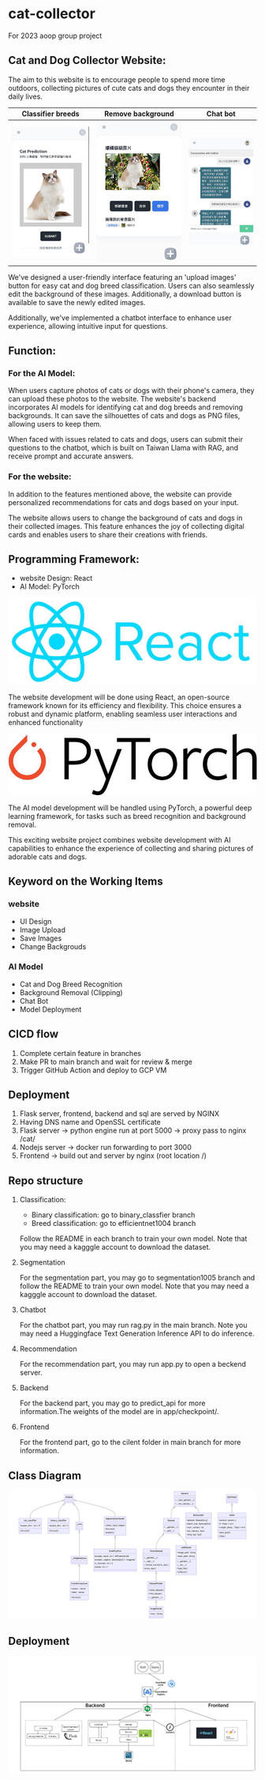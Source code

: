# cat-collector
For 2023 aoop group project

## Cat and Dog Collector Website:
The aim to this website is to encourage people to spend more time outdoors, collecting pictures of cute cats and dogs they encounter in their daily lives.

| Classifier breeds | Remove background | Chat bot |
| ------- | ------- | --------- |
| ![Classifier breeds](./imgs/classifier.jpg) | ![Remove and add background](./imgs/addnewback.jpg) | ![Classifier breeds](./imgs/chat.jpg) |

We've designed a user-friendly interface featuring an 'upload images' button for easy cat and dog breed classification. Users can also seamlessly edit the background of these images. Additionally, a download button is available to save the newly edited images.

Additionally, we've implemented a chatbot interface to enhance user experience, allowing intuitive input for questions.

## Function:
### For the AI Model:
When users capture photos of cats or dogs with their phone's camera, they can upload these photos to the website. The website's backend incorporates AI models for identifying cat and dog breeds and removing backgrounds. It can save the silhouettes of cats and dogs as PNG files, allowing users to keep them.

When faced with issues related to cats and dogs, users can submit their questions to the chatbot, which is built on Taiwan Llama with RAG, and receive prompt and accurate answers.

### For the website:

In addition to the features mentioned above, the website can provide personalized recommendations for cats and dogs based on your input.

The website allows users to change the background of cats and dogs in their collected images. This feature enhances the joy of collecting digital cards and enables users to share their creations with friends.



## Programming Framework:
- website Design: React
- AI Model: PyTorch


![React](./imgs/React.jpg)

The website development will be done using React, an open-source framework known for its efficiency and flexibility. This choice ensures a robust and dynamic platform, enabling seamless user interactions and enhanced functionality


![pytorch](./imgs/pytorch.jpg)

The AI model development will be handled using PyTorch, a powerful deep learning framework, for tasks such as breed recognition and background removal.

This exciting website project combines website development with AI capabilities to enhance the experience of collecting and sharing pictures of adorable cats and dogs.

## Keyword on the Working Items

### website
- UI Design
- Image Upload
- Save Images
- Change Backgrouds

### AI Model
- Cat and Dog Breed Recognition
- Background Removal (Clipping)
- Chat Bot
- Model Deployment

## CICD flow
1. Complete certain feature in branches
2. Make PR to main branch and wait for review & merge
3. Trigger GitHub Action and deploy to GCP VM

## Deployment
1. Flask server, frontend, backend and sql are served by NGINX
2. Having DNS name and OpenSSL certificate
3. Flask server -> python engine run at port 5000 -> proxy pass to nginx /cat/
4. Nodejs server -> docker run forwarding to port 3000
5. Frontend -> build out and server by nginx (root location /)

## Repo structure
1. Classification: 
    - Binary classification: go to binary_classfier branch
    - Breed classification: go to efficientnet1004 branch

    Follow the README in each branch to train your own model. Note that you may need a kagggle account to download the dataset.

2. Segmentation
    
    For the segmentation part, you may go to segmentation1005 branch and follow the README to train your own model. Note that you may need a kagggle account to download the dataset.

3. Chatbot
    
    For the chatbot part, you may run rag.py in the main branch. Note you may need a Huggingface Text Generation Inference API to do inference.

4. Recommendation
        
    For the recommendation part, you may run app.py to open a beckend server.

5. Backend
    
    For the backend part, you may go to predict_api for more information.The weights of the model are in app/checkpoint/.

5. Frontend
    
    For the frontend part, go to the cilent folder in main branch for more information.

## Class Diagram
![class_diagram](./imgs/class_diagram.png)
## Deployment
![deployment](./imgs/deploy.jpg)